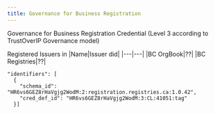 ```yaml
---
title: Governance for Business Registration
---
```


Governance for Business Registration Credential (Level 3 according to TrustOverIP Governance model)

Registered Issuers in <utility>
|Name|Issuer did|
|---|---|
|BC OrgBook|??|
|BC Registries|??|

    "identifiers": [
      {
        "schema_id": "HR6vs6GEZ8rHaVgjg2WodM:2:registration.registries.ca:1.0.42",
        "cred_def_id": "HR6vs6GEZ8rHaVgjg2WodM:3:CL:41051:tag"
      }]

